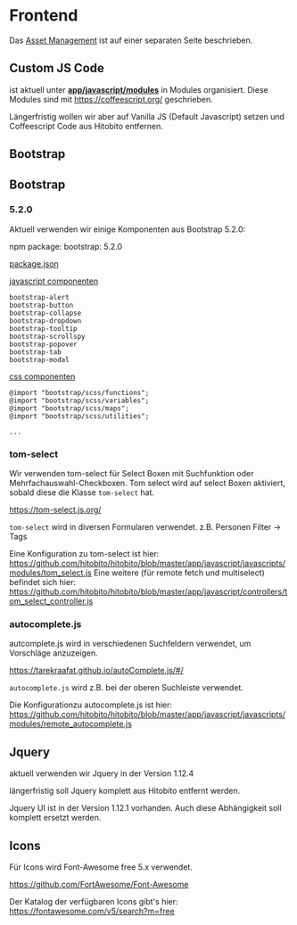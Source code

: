 # Frontend

Das [Asset Management](./09_frontend/assets.md) ist auf einer separaten Seite beschrieben.

## Custom JS Code

ist aktuell unter **[app/javascript/modules](https://github.com/hitobito/hitobito/tree/master/app/javascript/javascripts/modules)** in Modules organisiert. Diese Modules sind mit https://coffeescript.org/ geschrieben.

Längerfristig wollen wir aber auf Vanilla JS (Default Javascript) setzen und Coffeescript Code aus Hitobito entfernen.

## Bootstrap

## Bootstrap

### 5.2.0

Aktuell verwenden wir einige Komponenten aus Bootstrap 5.2.0:

npm package: bootstrap: 5.2.0

[package.json](https://github.com/hitobito/hitobito/blob/master/package.json#L13)

[javascript componenten](https://github.com/hitobito/hitobito/blob/master/app/javascript/packs/application.js#L38)

```
bootstrap-alert
bootstrap-button
bootstrap-collapse
bootstrap-dropdown
bootstrap-tooltip
bootstrap-scrollspy
bootstrap-popover
bootstrap-tab
bootstrap-modal
```

[css componenten](https://github.com/hitobito/hitobito/blob/master/app/javascript/packs/application.scss.erb)

```
@import "bootstrap/scss/functions";
@import "bootstrap/scss/variables";
@import "bootstrap/scss/maps";
@import "bootstrap/scss/utilities";

...
```

### tom-select

Wir verwenden tom-select für Select Boxen mit Suchfunktion oder Mehrfachauswahl-Checkboxen. Tom select wird auf select Boxen aktiviert, sobald diese die Klasse `tom-select` hat.

https://tom-select.js.org/

`tom-select` wird in diversen Formularen verwendet. z.B. Personen Filter -> Tags

Eine Konfiguration zu tom-select ist hier: https://github.com/hitobito/hitobito/blob/master/app/javascript/javascripts/modules/tom_select.js
Eine weitere (für remote fetch und multiselect) befindet sich hier: https://github.com/hitobito/hitobito/blob/master/app/javascript/controllers/tom_select_controller.js

### autocomplete.js

autcomplete.js wird in verschiedenen Suchfeldern verwendet, um Vorschläge anzuzeigen.

https://tarekraafat.github.io/autoComplete.js/#/

`autocomplete.js` wird z.B. bei der oberen Suchleiste verwendet.

Die Konfigurationzu autocomplete.js ist hier: https://github.com/hitobito/hitobito/blob/master/app/javascript/javascripts/modules/remote_autocomplete.js

## Jquery

aktuell verwenden wir Jquery in der Version 1.12.4

längerfristig soll Jquery komplett aus Hitobito entfernt werden.

Jquery UI ist in der Version 1.12.1 vorhanden. Auch diese Abhängigkeit soll komplett ersetzt werden.

## Icons

Für Icons wird Font-Awesome free 5.x verwendet.

https://github.com/FortAwesome/Font-Awesome

Der Katalog der verfügbaren Icons gibt's hier: https://fontawesome.com/v5/search?m=free
